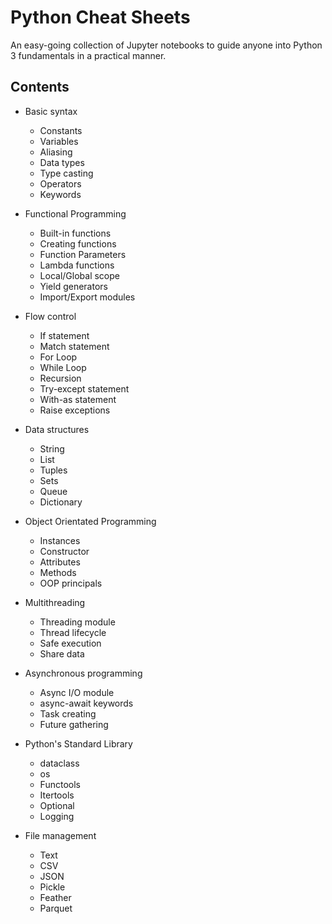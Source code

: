 # Python Cheat Sheets

An easy-going collection of Jupyter notebooks to guide anyone into Python 3 fundamentals in a practical manner.

## Contents

- Basic syntax
  - Constants
  - Variables
  - Aliasing
  - Data types
  - Type casting
  - Operators
  - Keywords

- Functional Programming
  - Built-in functions
  - Creating functions
  - Function Parameters
  - Lambda functions
  - Local/Global scope
  - Yield generators
  - Import/Export modules

- Flow control
  - If statement
  - Match statement
  - For Loop
  - While Loop
  - Recursion
  - Try-except statement
  - With-as statement
  - Raise exceptions

- Data structures
  - String
  - List
  - Tuples
  - Sets
  - Queue
  - Dictionary

- Object Orientated Programming
  - Instances
  - Constructor
  - Attributes
  - Methods
  - OOP principals

- Multithreading
  - Threading module
  - Thread lifecycle
  - Safe execution
  - Share data

- Asynchronous programming
  - Async I/O module
  - async-await keywords
  - Task creating
  - Future gathering

- Python's Standard Library
  - dataclass
  - os
  - Functools
  - Itertools
  - Optional
  - Logging

- File management
  - Text
  - CSV
  - JSON
  - Pickle
  - Feather
  - Parquet
